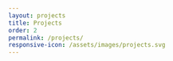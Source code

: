 ```yaml
---
layout: projects
title: Projects
order: 2
permalink: /projects/
responsive-icon: /assets/images/projects.svg
---
```

